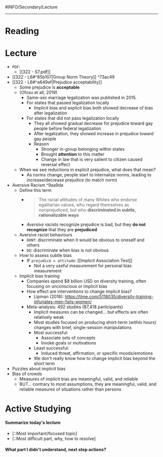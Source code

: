#INFO/Secondary/Lecture 

---

# Reading


# Lecture

- `PDF`: 
    - [[322 - S7.pdf]]
- [[322 - L6#^85b107|Group Norm Theory]] ^73ac49
- [[322 - L6#^a649ef|Prejudice acceptability]]
    - Some prejudice is **acceptable**
    - (Ofosu et all, 2019)
        - Same-sex marriage legalization was published in 2015. 
        - For states that passed legalization locally
            - Implicit bias and explicit bias both showed decrease of bias after legalization
        - For states that did not pass legalization locally
            - They all showed gradual decrease for prejudice toward gay people before federal legalization
            - After legalization, they showed increase in prejudice toward gay people
            - Reason
                - Stronger in-group belonging within states
                - Brought **attention** to this matter
                - Change in law that is very salient to citizen caused reversal effect
    - When we see reductions in explicit prejudice, what does that mean?
        - As norms change, people start to internalize norms, leading to increase/decrease prejudice (to match norm)
- Aversive Racism ^9aa9da
    - Define this term
        - > The racial attitudes of many Whites who endorse egalitarian values, who regard themselves as nonprejudiced, but who **discriminated in subtle, rationalizable ways**
        - *Aversive racists* recognize prejudice is bad, but they **do not recognize** that they are **prejudiced**
    - Aversive racist behaviours
        - `DONT`: discriminate when it would be obvious to oneself and others
        - `DO`: discriminate when bias is not obvious
    - How to assess subtle bias
        - IF `prejudice = attitude`: [[Implicit Association Test]]
            - Not a very useful measurement for personal bias measurement
    - Implicit bias training
        - Companies spend $8 billion USD on diversity training, often focusing on unconscious or implicit bias
        - How effect are interventions to change implicit bias?
            - Lipman (2018): https://time.com/5118035/diversity-training-infuriates-men-fails-women/
        - Meta-analysis: 492 studies (87,418 participants)
            - Implicit measures can be changed… but effects are often relatively weak
            - Most studies focused on producing short-term (within hours) changes with brief, single-session manipulations
            - Most successful: 
                - Associate sets of concepts
                - Invoke goals or motivations 
            - Least successful:
                - Induced threat, affirmation, or specific moods/emotions
            - We don’t really know how to change implicit bias beyond the short term
- Puzzles about implicit bias
- Bias of crowds
    - Measures of implicit bias are meaningful, valid, and reliable
    - BUT… contrary to most assumptions, they are meaningful, valid, and reliable measures of situations rather than persons

# Active Studying

#### Summarize today's lecture

- [::Most important/focused topic] 
- [::Most difficult part, why, how to resolve]

#### What part I didn't understand, next step actions?


